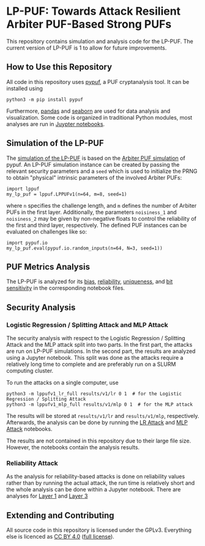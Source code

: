 # LP-PUF: Towards Attack Resilient Arbiter PUF-Based Strong PUFs

This repository contains simulation and analysis code for the LP-PUF.
The current version of LP-PUF is 1 to allow for future improvements.

## How to Use this Repository

All code in this repository uses [pypuf](//github.com/nils-wisiol/pypuf), a PUF cryptanalysis tool.
It can be installed using

```shell
python3 -m pip install pypuf
```

Furthermore, [pandas](https://pandas.pydata.org/) and [seaborn](https://seaborn.pydata.org/) are used for data analysis
and visualization. Some code is organized in traditional Python modules, most analyses are run in
[Juypter notebooks](https://jupyter.org/).


## Simulation of the LP-PUF

The [simulation of the LP-PUF](lppuf.py) is based on the
[Arbiter PUF simulation](https://pypuf.readthedocs.io/en/latest/simulation/delay.html) of pypuf.
An LP-PUF simulation instance can be created by passing the relevant security parameters and a `seed` which is used
to initialize the PRNG to obtain "physical" intrinsic parameters of the involved Arbiter PUFs:

```python3
import lppuf
my_lp_puf = lppuf.LPPUFv1(n=64, m=8, seed=1)
```

where `n` specifies the challenge length, and `m` defines the number of Arbiter PUFs in the first layer.
Additionally, the parameters `noisiness_1` and `noisiness_2` may be given by non-negative floats to control the
reliability of the first and third layer, respectively.
The defined PUF instances can be evaluated on challenges like so:

```python3
import pypuf.io
my_lp_puf.eval(pypuf.io.random_inputs(n=64, N=3, seed=1))
```


## PUF Metrics Analysis

The LP-PUF is analyzed for its [bias](LPPUFv1%20Bias.ipynb), [reliability](LPPUFv1%20Reliability.ipynb),
[uniqueness](LPPUFv1%20Uniqueness.ipynb), and [bit sensitivity](LPPUFv1%20Bit%20Sensitivity.ipynb) in the
corresponding notebook files.


## Security Analysis

### Logistic Regression / Splitting Attack and MLP Attack

The security analysis with respect to the Logistic Regression / Splitting Attack and the MLP attack split into two
parts.
In the first part, the attacks are run on LP-PUF simulations.
In the second part, the results are analyzed using a Jupyter notebook.
This split was done as the attacks require a relatively long time to complete and are preferably run on a SLURM
computing cluster.

To run the attacks on a single computer, use

```shell
python3 -m lppufv1_lr_full results/v1/lr 0 1  # for the Logistic Regression / Splitting Attack
python3 -m lppufv1_mlp_full results/v1/mlp 0 1  # for the MLP attack
```

The results will be stored at `results/v1/lr` and `results/v1/mlp`, respectively.
Afterwards, the analysis can be done by running the [LR Attack](LPPUFv1%20LR%20Attack.ipynb) and
[MLP Attack](LPPUFv1%20MLP%20Attack.ipynb) notebooks.

The results are not contained in this repository due to their large file size.
However, the notebooks contain the analysis results.

### Reliability Attack

As the analysis for reliability-based attacks is done on reliability values rather than by running the actual attack,
the run time is relatively short and the whole analysis can be done within a Jupyter notebook.
There are analyses for [Layer 1](LPPUFv1%20Reliability%20Correlation%20Layer%201.ipynb) and
[Layer 3](LPPUFv1%20Reliability%20Correlation%20Layer%203.ipynb)

## Extending and Contributing

All source code in this repository is licensed under the GPLv3. Everything else is licenced as
[CC BY 4.0](https://creativecommons.org/licenses/by/4.0/)
([full license](https://creativecommons.org/licenses/by/4.0/legalcode)).
